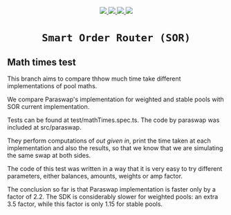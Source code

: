 <p align="center">
  <a href="https://circleci.com/gh/balancer-labs/balancer-sor">
    <img src="https://circleci.com/gh/balancer-labs/balancer-sor.svg?style=svg&circle-token=33636208d3161f79ff283b29c8dba9841bda8931" />
  </a>
  <a href="https://coveralls.io/github/balancer-labs/balancer-sor">
    <img src="https://coveralls.io/repos/github/balancer-labs/balancer-sor/badge.svg?t=7avwwt" />
  </a>
  <a href="https://www.gnu.org/licenses/gpl-3.0">
    <img src="https://img.shields.io/badge/License-GPLv3-green.svg" />
  </a>
  <a href="https://www.npmjs.com/package/@balancer-labs/sor">
    <img src="https://img.shields.io/badge/npm-v0.2.4-blue.svg?style=flat-square" />
  </a>
</p>

<h1 align=center><code>Smart Order Router (SOR)</code></h1>

## Math times test

This branch aims to compare thhow much time take different implementations
of pool maths.

We compare Paraswap's implementation for weighted and stable pools with
SOR current implementation.

Tests can be found at test/mathTimes.spec.ts.
The code by paraswap was included at src/paraswap.

They perform computations of _out given in_, print the time taken
at each implementation and also the results, so that we know
that we are simulating the same swap at both sides.

The code of this test was written in a way that it is very easy to
try different parameters, either balances, amounts, weights or amp factor.

The conclusion so far is that Paraswap implementation is faster only by a factor
of 2.2. The SDK is considerably slower for weighted pools: an extra 3.5 factor,
while this factor is only 1.15 for stable pools.
